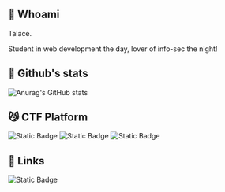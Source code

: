 ## 🤠 Whoami 

Talace.

Student in web development the day, lover of info-sec the night!

## 🐬 Github's stats

![Anurag's GitHub stats](https://github-readme-stats.vercel.app/api?username=StopThatTalace&show_icons=true&theme=radical)

## 😼 CTF Platform

![Static Badge](https://img.shields.io/badge/Root%20me-%F0%9F%92%80?label=%F0%9F%92%80&labelColor=Black&color=red&link=https%3A%2F%2Fwww.root-me.org%2FTalace%3Flang%3Dfr) ![Static Badge](https://img.shields.io/badge/HackTheBox-yes?label=%F0%9F%9F%A9%20&labelColor=Black&color=green&link=https%3A%2F%2Fapp.hackthebox.com%2Fprofile%2Foverview) ![Static Badge](https://img.shields.io/badge/TryHackMe-yes?label=%E2%98%81%EF%B8%8F&labelColor=Black&color=orange&link=https%3A%2F%2Ftryhackme.com%2Fp%2F0x.88ta.ko)


## 🔗 Links
![Static Badge](https://img.shields.io/badge/Twitter-yes?label=%F0%9F%90%A4&labelColor=Black&color=blue&link=https%3A%2F%2Ftwitter.com%2FTalace_)
